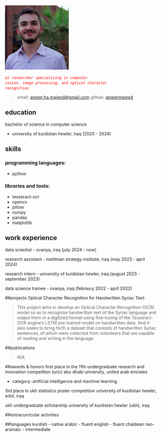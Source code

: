 ![picture of me](image.png)

_<code style="color : red">ai researcher specializing in computer vision, image processing, and optical character recognition</code>_

> email: [ameer.ha.majeed@gmail.com](ameer.ha.majeed@gmail.com)
> github: [ameermajeed](https://github.com/ameermajeed)

## education
bachelor of science in computer science 
- university of kurdistan hewler, iraq (2020 - 2024)

## skills
### programming languages:
* python

### libraries and tools:
* tesseract-ocr
* opencv
* pillow
* numpy
* pandas
* matplotlib

## work experience
data scientist - ovanya, iraq (july 2024 - now)

research assistant - nishtman strategy institute, iraq (may 2023 - april 2024)

research intern - university of kurdistan hewler, iraq (august 2023 - september 2023)

data science trainee - ovanya, iraq (febraury 2022 - april 2022)

##projects
Optical Character Recognition for Handwritten Syriac Text: 
> This project aims to develop an Optical Character Recognition (OCR) model so as to recognize handwritten text of the Syriac language and output them in a digitized format using fine-tuning of the Tesseract-OCR engine’s LSTM pre-trained model on handwritten data. And it also seeks to bring forth a dataset that consists of handwritten Syriac sentences, of which were collected from volunteers that are capable of reading and writing in the language.

##publications
> N/A

##awards & honors
first place in the 11th undergraduate research and innovation competition (uric)
abu dhabi university, united arab emirates
* category: artificial intelligence and machine learning

3rd place in ukh statistics poster competition
university of kurdistan hewler, erbil, iraq

ukh undergraduate scholarship
university of kurdistan hewler (ukh), iraq

##extracurricular activities

##languages
kurdish - native
arabic - fluent
english - fluent
chaldean neo-aramaic - intermediate

